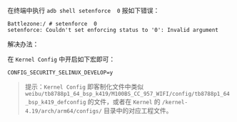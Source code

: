 在终端中执行 `adb shell setenforce  0` 报如下错误：

```shell
Battlezone:/ # setenforce  0
setenforce: Couldn't set enforcing status to '0': Invalid argument
```

解决办法：

在 `Kernel Config` 中开启如下宏即可：

```
CONFIG_SECURITY_SELINUX_DEVELOP=y
```

> 提示：`Kernel Config` 即客制化文件中类似 `weibu/tb8788p1_64_bsp_k419/M100BS_CC_957_WIFI/config/tb8788p1_64_bsp_k419_defconfig` 的文件，或者在 `Kernel` 的 `/kernel-4.19/arch/arm64/configs/` 目录中的对应工程文件。